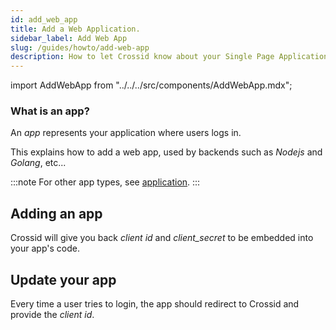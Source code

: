 ```yaml
---
id: add_web_app
title: Add a Web Application.
sidebar_label: Add Web App
slug: /guides/howto/add-web-app
description: How to let Crossid know about your Single Page Application (SPA).
---
```


import AddWebApp from "../../../src/components/AddWebApp.mdx";

### What is an app?

An _app_ represents your application where users logs in.

This explains how to add a web app, used by backends such as _Nodejs_ and _Golang_, etc...

:::note
For other app types, see [application](/docs/concepts/application).
:::

## Adding an app

<AddWebApp/>

Crossid will give you back _client id_ and _client_secret_ to be embedded into your app's code.

## Update your app

Every time a user tries to login, the app should redirect to Crossid and provide the _client id_.
